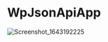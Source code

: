 # WpJsonApiApp

![Screenshot_1643192225](https://user-images.githubusercontent.com/98253933/151145751-96e7d47c-0838-4d3d-b482-d0ef3fe75bf9.png)
